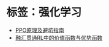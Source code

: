 # 标签：强化学习

-  [PPO原理及避坑指南](../posts/PPO原理及避坑指南.md)
-  [融汇贯通RL中的价值函数与优势函数](../posts/融汇贯通RL中的价值函数与优势函数.md)
